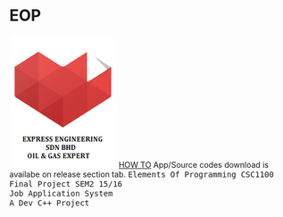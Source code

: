 # EOP
![EXPRESS ENGINEERING (Logo)](https://github.com/zamzameir/EOP/blob/master/banner.png) <u>HOW TO</u>
App/Source codes download is availabe on release section tab.
<tt>Elements Of Programming CSC1100</tt><br>
<tt>Final Project SEM2 15/16</tt><br>
<tt>Job Application System</tt><br>
<tt>A Dev C++ Project</tt>